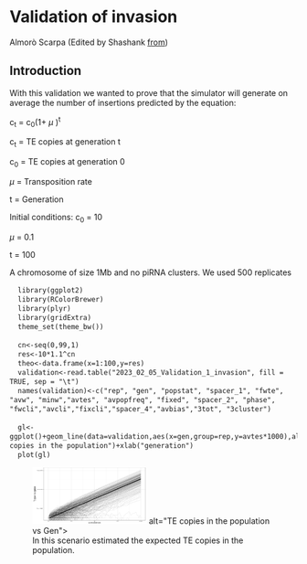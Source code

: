 Validation of invasion
================
Almorò Scarpa (Edited by Shashank [from](https://github.com/Almo96/Paramutations_TEs/blob/main/Validation/2022_08_01_Validation_1_invasion.md))

## Introduction

With this validation we wanted to prove that the simulator will generate
on average the number of insertions predicted by the equation:

c<sub>t</sub> = c<sub>0</sub>(1+ $\mu$ )<sup>t</sup>



c<sub>t</sub> = TE copies at generation t

c<sub>0</sub> = TE copies at generation 0

$\mu$  = Transposition rate

t = Generation

Initial conditions:
c<sub>0</sub> = 10

$\mu$  = 0.1

t = 100



A chromosome of size 1Mb and no piRNA clusters. We used 500 replicates


      library(ggplot2)
      library(RColorBrewer)
      library(plyr)
      library(gridExtra)
      theme_set(theme_bw())
    
      cn<-seq(0,99,1)
      res<-10*1.1^cn
      theo<-data.frame(x=1:100,y=res)
      validation<-read.table("2023_02_05_Validation_1_invasion", fill = TRUE, sep = "\t")
      names(validation)<-c("rep", "gen", "popstat", "spacer_1", "fwte", "avw", "minw","avtes", "avpopfreq", "fixed", "spacer_2", "phase", "fwcli","avcli","fixcli","spacer_4","avbias","3tot", "3cluster")
    
      gl<-ggplot()+geom_line(data=validation,aes(x=gen,group=rep,y=avtes*1000),alpha=0.15,size=0.3)+scale_y_log10()+geom_line(data=theo,aes(x=x,y=y),size=2)+theme(legend.position="none")+ylab("TE copies in the population")+xlab("generation")
      plot(gl)


<figure>
    <img src="images/demo1a.png" width="200" height="100">
         alt="TE copies in the population vs Gen">
    <figcaption>In this scenario estimated the expected TE copies in the population.</figcaption>
</figure>




  
  
 
